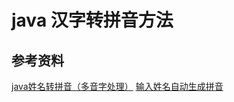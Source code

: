 # java 汉字转拼音方法

## 参考资料
[java姓名转拼音（多音字处理）]("https://www.jianshu.com/p/8959d1efe426")
[输入姓名自动生成拼音]("https://blog.csdn.net/yyx3214/article/details/83961495")